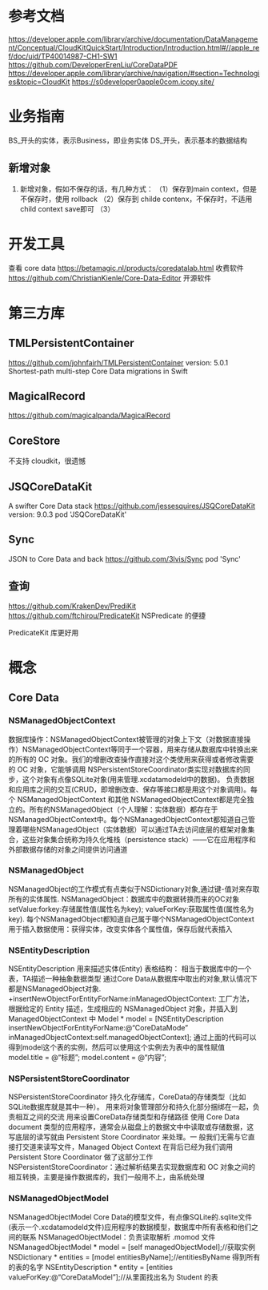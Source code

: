 # 参考文档
https://developer.apple.com/library/archive/documentation/DataManagement/Conceptual/CloudKitQuickStart/Introduction/Introduction.html#//apple_ref/doc/uid/TP40014987-CH1-SW1
https://github.com/DeveloperErenLiu/CoreDataPDF
https://developer.apple.com/library/archive/navigation/#section=Technologies&topic=CloudKit
https://s0developer0apple0com.icopy.site/


# 业务指南
BS_开头的实体，表示Business，即业务实体
DS_开头，表示基本的数据结构

##  新增对象
1. 新增对象，假如不保存的话，有几种方式：
（1）保存到main context，但是不保存时，使用 rollback
（2）保存到 childe contenx，不保存时，不适用 child context save即可
（3）


# 开发工具
查看 core data 
https://betamagic.nl/products/coredatalab.html 收费软件
https://github.com/ChristianKienle/Core-Data-Editor 开源软件

# 第三方库
## TMLPersistentContainer
https://github.com/johnfairh/TMLPersistentContainer
version: 5.0.1
Shortest-path multi-step Core Data migrations in Swift

## MagicalRecord
https://github.com/magicalpanda/MagicalRecord


## CoreStore
不支持 cloudkit，很遗憾

## JSQCoreDataKit
A swifter Core Data stack 
https://github.com/jessesquires/JSQCoreDataKit
version: 9.0.3
pod 'JSQCoreDataKit'

## Sync
JSON to Core Data and back https://github.com/3lvis/Sync
pod 'Sync'

## 查询
https://github.com/KrakenDev/PrediKit
https://github.com/ftchirou/PredicateKit
NSPredicate 的便捷

PredicateKit 库更好用


# 概念

##  Core Data

### NSManagedObjectContext
数据库操作：NSManagedObjectContext被管理的对象上下文（对数据直接操作）NSManagedObjectContext等同于一个容器，用来存储从数据库中转换出来的所有的 OC 对象。我们的增删改查操作直接对这个类使用来获得或者修改需要的 OC 对象，它能够调用 NSPersistentStoreCoordinator类实现对数据库的同步，这个对象有点像SQLite对象(用来管理.xcdatamodeld中的数据)。
负责数据和应用库之间的交互(CRUD，即增删改查、保存等接口都是用这个对象调用)。每个 NSManagedObjectContext 和其他 NSManagedObjectContext都是完全独立的。所有的NSManagedObject（个人理解：实体数据）都存在于NSManagedObjectContext中。每个NSManagedObjectContext都知道自己管理着哪些NSManagedObject（实体数据）可以通过TA去访问底层的框架对象集合，这些对象集合统称为持久化堆栈（persistence stack）——它在应用程序和外部数据存储的对象之间提供访问通道

### NSManagedObject
NSManagedObject的工作模式有点类似于NSDictionary对象,通过键-值对来存取所有的实体属性. NSManagedObject：数据库中的数据转换而来的OC对象
setValue:forkey:存储属性值(属性名为key);
valueForKey:获取属性值(属性名为key).
每个NSManagedObject都知道自己属于哪个NSManagedObjectContext 用于插入数据使用：获得实体，改变实体各个属性值，保存后就代表插入


### NSEntityDescription
NSEntityDescription 用来描述实体(Entity) 表格结构： 相当于数据库中的一个表，TA描述一种抽象数据类型
通过Core Data从数据库中取出的对象,默认情况下都是NSManagedObject对象.
+insertNewObjectForEntityForName:inManagedObjectContext: 工厂方法，根据给定的 Entity 描述，生成相应的 NSManagedObject 对象，并插入到 ManagedObjectContext 中
Model * model = [NSEntityDescription insertNewObjectForEntityForName:@“CoreDataMode” inManagedObjectContext:self.managedObjectContext];
通过上面的代码可以得到model这个表的实例，然后可以使用这个实例去为表中的属性赋值
model.title = @“标题”;
model.content = @“内容”;

### NSPersistentStoreCoordinator
NSPersistentStoreCoordinator 持久化存储库，CoreData的存储类型（比如SQLite数据库就是其中一种）。
用来将对象管理部分和持久化部分捆绑在一起，负责相互之间的交流
用来设置CoreData存储类型和存储路径
使用 Core Data document 类型的应用程序，通常会从磁盘上的数据文中中读取或存储数据，这写底层的读写就由 Persistent Store Coordinator 来处理。一 般我们无需与它直接打交道来读写文件，Managed Object Context 在背后已经为我们调用 Persistent Store Coordinator 做了这部分工作
NSPersistentStoreCoordinator：通过解析结果去实现数据库和 OC 对象之间的相互转换，主要是操作数据库的，我们一般用不上，由系统处理


### NSManagedObjectModel
NSManagedObjectModel Core Data的模型文件，有点像SQLite的.sqlite文件(表示一个.xcdatamodeld文件)应用程序的数据模型，数据库中所有表格和他们之间的联系
NSManagedObjectModel：负责读取解析 .momod 文件
NSManagedObjectModel * model = [self managedObjectModel];//获取实例
NSDictionary * entities = [model entitiesByName];//entitiesByName 得到所有的表的名字
NSEntityDescription * entity = [entities valueForKey:@“CoreDataModel”];//从里面找出名为 Student 的表


